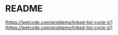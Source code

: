 # README

[https://leetcode.com/problems/linked-list-cycle-ii/](https://leetcode.com/problems/linked-list-cycle-ii/)

